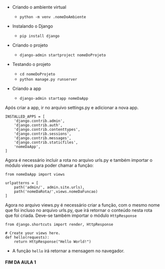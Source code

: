 - Criando o ambiente virtual

   *    `python -m venv .nomeDoAmbiente`

- Instalando o Django
    * `pip install django`

- Criando o projeto
    * `django-admin startproject nomeDoProjeto`

- Testando o projeto

    *  `cd nomeDoProjeto`
    *  `python manage.py runserver`

- Criando a app
    * `django-admin startapp nomeDaApp`

Após criar a app, ir no arquivo settings.py e adicionar a nova app.
``` 
INSTALLED_APPS = [
    'django.contrib.admin',
    'django.contrib.auth',
    'django.contrib.contenttypes',
    'django.contrib.sessions',
    'django.contrib.messages',
    'django.contrib.staticfiles',
    'nomeDaApp',
]
``` 

Agora é necessário incluir a rota no arquivo urls.py e também importar o módulo views para poder chamar a função:
```
from nomeDaApp import views

urlpatterns = [
    path('admin/', admin.site.urls),
    path('nomeDaRota/',views.nomeDaFuncao)
]
```

Agora no arquivo views.py é necessário criar a função, com o mesmo nome que foi incluso no arquivo urls.py, que irá retornar o conteúdo nesta rota que foi criada.
Deve-se também importar o módulo `HttpResponse`
```
from django.shortcuts import render, HttpResponse

# Create your views here.
def hello(requests):
    return HttpResponse("Hello World!")
```
- A função `hello` irá retornar a mensagem no navegador.

#### FIM DA AULA 1 ####